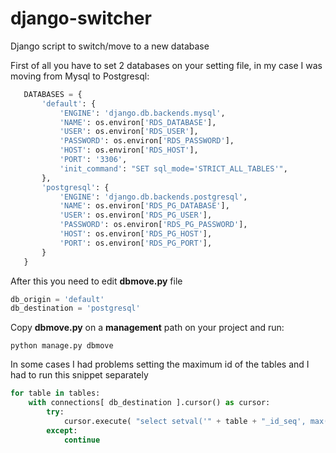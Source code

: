 # django-switcher
Django script to switch/move to a new database

First of all you have to set 2 databases on your setting file, in my case I was moving from Mysql to Postgresql:

```python
   DATABASES = {
       'default': {
           'ENGINE': 'django.db.backends.mysql',
           'NAME': os.environ['RDS_DATABASE'],
           'USER': os.environ['RDS_USER'],
           'PASSWORD': os.environ['RDS_PASSWORD'],
           'HOST': os.environ['RDS_HOST'],
           'PORT': '3306',
           'init_command': "SET sql_mode='STRICT_ALL_TABLES'",
       },
       'postgresql': {
           'ENGINE': 'django.db.backends.postgresql',
           'NAME': os.environ['RDS_PG_DATABASE'],
           'USER': os.environ['RDS_PG_USER'],
           'PASSWORD': os.environ['RDS_PG_PASSWORD'],
           'HOST': os.environ['RDS_PG_HOST'],
           'PORT': os.environ['RDS_PG_PORT'],
       }
   }
```

After this you need to edit **dbmove.py** file 

```python
db_origin = 'default'
db_destination = 'postgresql'
```

Copy **dbmove.py** on a **management** path on your project and run:

```
python manage.py dbmove
```


In some cases I had problems setting the maximum id of the tables and I had to run this snippet separately

```python
for table in tables:
    with connections[ db_destination ].cursor() as cursor:
        try:
            cursor.execute( "select setval('" + table + "_id_seq', max(id)) from " + table )
        except:
            continue
```
